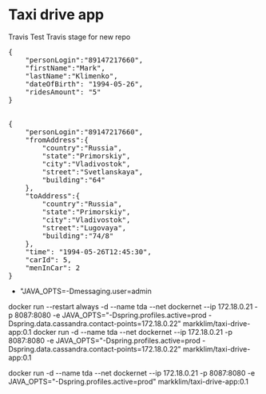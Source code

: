 # Taxi drive app

Travis
Test Travis stage for new repo
<pre>
{
	"personLogin":"89147217660",
	"firstName":"Mark",
	"lastName":"Klimenko",
	"dateOfBirth": "1994-05-26",
	"ridesAmount": "5"
}


{
	"personLogin":"89147217660",
	"fromAddress":{
		"country":"Russia",
		"state":"Primorskiy",
		"city":"Vladivostok",
		"street":"Svetlanskaya",
		"building":"64"
	},
	"toAddress":{
		"country":"Russia",
		"state":"Primorskiy",
		"city":"Vladivostok",
		"street":"Lugovaya",
		"building":"74/8"
	},
	"time": "1994-05-26T12:45:30",
	"carId": 5,
	"menInCar": 2
}
</pre>

- "JAVA_OPTS=-Dmessaging.user=admin

docker run --restart always -d --name tda --net dockernet --ip 172.18.0.21 -p 8087:8080 -e JAVA_OPTS="-Dspring.profiles.active=prod -Dspring.data.cassandra.contact-points=172.18.0.22" markklim/taxi-drive-app:0.1
docker run -d --name tda --net dockernet --ip 172.18.0.21 -p 8087:8080 -e JAVA_OPTS="-Dspring.profiles.active=prod -Dspring.data.cassandra.contact-points=172.18.0.22" markklim/taxi-drive-app:0.1

docker run -d --name tda --net dockernet --ip 172.18.0.21 -p 8087:8080 -e JAVA_OPTS="-Dspring.profiles.active=prod" markklim/taxi-drive-app:0.1